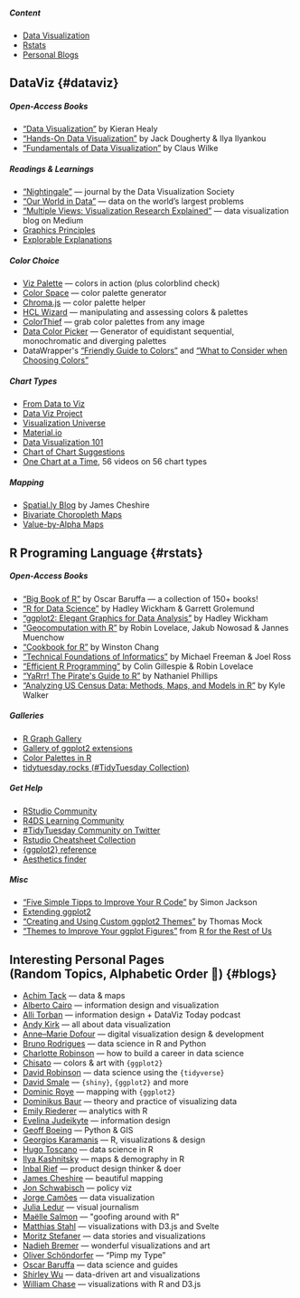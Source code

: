 ##### Content

* [Data Visualization](#dataviz)
* [Rstats](#rstats)
* [Personal Blogs](#blogs)


## DataViz {#dataviz}

##### Open-Access Books

* [“Data Visualization”](http://socviz.co/) by Kieran Healy  
* [“Hands-On Data Visualization”](https://handsondataviz.org/) by Jack Dougherty & Ilya Ilyankou
* [“Fundamentals of Data Visualization”](https://serialmentor.com/dataviz/) by Claus Wilke


##### Readings & Learnings

* [“Nightingale”](https://nightingaledvs.com/) — journal by the Data Visualization Society
* [“Our World in Data”](https://ourworldindata.org/blog) — data on the world’s largest problems
* [“Multiple Views: Visualization Research Explained”](https://medium.com/multiple-views-visualization-research-explained) — data visualization blog on Medium
* [Graphics Principles](https://graphicsprinciples.github.io/)
* [Explorable Explanations](https://explorabl.es/)



##### Color Choice

* [Viz Palette](https://projects.susielu.com/viz-palette?colors=["#ffd700","#ffb14e","#fa8775","#ea5f94","#cd34b5","#9d02d7","#0000ff"]&backgroundColor="white"&fontColor="black"&mode="normal") — colors in action (plus colorblind check)
* [Color Space](https://mycolor.space/) — color palette generator
* [Chroma.js](https://gka.github.io/palettes/#/9|s|00429d,96ffea,ffffe0|ffffe0,ff005e,93003a|1|1) — color palette helper
* [HCL Wizard](http://hclwizard.org/) — manipulating and assessing colors & palettes
* [ColorThief](https://lokeshdhakar.com/projects/color-thief/) — grab color palettes from any image
* [Data Color Picker](https://learnui.design/tools/data-color-picker.html) — Generator of equidistant sequential, monochromatic and diverging palettes
* DataWrapper's [“Friendly Guide to Colors”](https://blog.datawrapper.de/colorguide/) and [“What to Consider when Choosing Colors”](https://blog.datawrapper.de/colors/)


##### Chart Types

* [From Data to Viz](https://www.data-to-viz.com/)
* [Data Viz Project](https://datavizproject.com/)
* [Visualization Universe](http://visualizationuniverse.com/charts/)
* [Material.io](https://material.io/design/communication/data-visualization.html)
* [Data Visualization 101](https://blog.hubspot.com/marketing/types-of-graphs-for-data-visualization)
* [Chart of Chart Suggestions](https://extremepresentation.typepad.com/files/choosing-a-good-chart-09.pdf)
* [One Chart at a Time](https://www.youtube.com/playlist?list=PLfv89tPxlTiVIrwuSBCISiBaGSH1CJR5-), 56 videos on 56 chart types


##### Mapping

* [Spatial.ly Blog](http://spatial.ly/) by James Cheshire
* [Bivariate Choropleth Maps](http://www.joshuastevens.net/cartography/make-a-bivariate-choropleth-map/)
* [Value-by-Alpha Maps](http://andywoodruff.com/blog/value-by-alpha-maps/)




## R Programing Language {#rstats}

##### Open-Access Books

* [“Big Book of R”](https://www.bigbookofr.com/) by Oscar Baruffa — a collection of 150+ books!
* [“R for Data Science”](https://r4ds.had.co.nz/) by Hadley Wickham & Garrett Grolemund
* [“ggplot2: Elegant Graphics for Data Analysis”](https://ggplot2-book.org) by Hadley Wickham 
* [“Geocomputation with R”](https://geocompr.robinlovelace.net/index.html) by Robin Lovelace, Jakub Nowosad & Jannes Muenchow
* [“Cookbook for R”](http://www.cookbook-r.com/) by Winston Chang
* [“Technical Foundations of Informatics”](https://info201.github.io/) by Michael Freeman & Joel Ross
* [“Efficient R Programming”](https://bookdown.org/csgillespie/efficientR/) by Colin Gillespie & Robin Lovelace
* [“YaRrr! The Pirate's Guide to R”](https://bookdown.org/ndphillips/YaRrr/) by Nathaniel Phillips
* [“Analyzing US Census Data: Methods, Maps, and Models in R”](https://walker-data.com/census-r/) by Kyle Walker


##### Galleries

* [R Graph Gallery](https://www.r-graph-gallery.com/)
* [Gallery of ggplot2 extensions](https://exts.ggplot2.tidyverse.org/)
* [Color Palettes in R](https://github.com/EmilHvitfeldt/r-color-palettes/)
* [tidytuesday.rocks (#TidyTuesday Collection)](http://tidytuesday.rocks/)


##### Get Help

* [RStudio Community](wwww.community.rstudio.com)
* [R4DS Learning Community](https://www.rfordatasci.com)
* [#TidyTuesday Community on Twitter](https://twitter.com/hashtag/tidytuesday?lang=en)
* [Rstudio Cheatsheet Collection](https://www.rstudio.com/resources/cheatsheets/)
* [{ggplot2} reference](https://ggplot2.tidyverse.org/reference/)
* [Aesthetics finder](https://ggplot2tor.com/aesthetics/)


##### Misc

* [“Five Simple Tipps to Improve Your R Code”](https://drsimonj.svbtle.com/five-simple-tricks-to-improve-your-r-code) by Simon Jackson
* [Extending ggplot2](https://exts.ggplot2.tidyverse.org/gallery/)
* [“Creating and Using Custom ggplot2 Themes”](https://themockup.blog/posts/2020-12-26-creating-and-using-custom-ggplot2-themes/) by Thomas Mock
* [“Themes to Improve Your ggplot Figures”](https://rfortherestofus.com/2019/08/themes-to-improve-your-ggplot-figures/) from [R for the Rest of Us](https://rfortherestofus.com/) 




## Interesting Personal Pages<br>(Random Topics, Alphabetic Order 🤷) {#blogs}

* [Achim Tack](https://www.achim-tack.org/) — data & maps
* [Alberto Cairo](http://www.thefunctionalart.com/) — information design and visualization
* [Alli Torban](https://www.allitorban.com/) — information design + DataViz Today podcast
* [Andy Kirk](https://www.visualisingdata.com/blog/) — all about data visualization
* [Anne–Marie Dofour](https://www.delightfuldata.art/) — digital visualization design & development
* [Bruno Rodrigues](https://www.brodrigues.co/) — data science in R and Python
* [Charlotte Robinson](https://hookedondata.org/) — how to build a career in data science
* [Chisato](https://chichacha.netlify.com/) — colors & art with `{ggplot2}`
* [David Robinson](http://varianceexplained.org/) — data science using the `{tidyverse}`
* [David Smale](https://davidsmale.netlify.com/) — `{shiny}`, `{ggplot2}` and more
* [Dominic Roye](https://dominicroye.github.io/en/) — mapping with `{ggplot2}`
* [Dominikus Baur](http://do.minik.us/) — theory and practice of visualizing data
* [Emily Riederer](https://emilyriederer.netlify.app/) — analytics with R
* [Evelina Judeikyte](https://www.evelinajudeikyte.com/) — information design
* [Geoff Boeing](https://geoffboeing.com) — Python & GIS
* [Georgios Karamanis](https://karaman.is/) — R, visualizations  & design
* [Hugo Toscano](https://toscano84.github.io/) — data science in R
* [Ilya Kashnitsky](https://ikashnitsky.github.io/) — maps & demography in R
* [Inbal Rief](https://www.inbal-rief.com/) — product design thinker & doer
* [James Cheshire](https://spatial.ly/) — beautiful mapping
* [Jon Schwabisch](https://policyviz.com/blog/) — policy viz
* [Jorge Camões](https://wisevis.com/) — data visualization
* [Julia Ledur](https://julialedur.com.br/work-english) — visual journalism
* [Maëlle Salmon](https://masalmon.eu/) — "goofing around with R"
* [Matthias Stahl](https://www.higsch.com/) — visualizations with D3.js and Svelte
* [Moritz Stefaner](https://truth-and-beauty.net/) — data stories and visualizations
* [Nadieh Bremer](https://www.visualcinnamon.com) — wonderful visualizations and art
* [Oliver Schöndorfer](https://pimpmytype.com/articles/) — “Pimp my Type”
* [Oscar Baruffa](https://oscarbaruffa.com/) — data science and guides
* [Shirley Wu](https://shirleywu.studio/) — data-driven art and visualizations
* [William Chase](https://www.williamrchase.com/) — visualizations with R and D3.js
